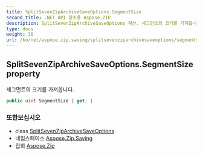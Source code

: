 ```yaml
---
title: SplitSevenZipArchiveSaveOptions.SegmentSize
second_title: .NET API 참조용 Aspose.ZIP
description: SplitSevenZipArchiveSaveOptions 재산. 세그먼트의 크기를 가져옵니다.
type: docs
weight: 30
url: /ko/net/aspose.zip.saving/splitsevenziparchivesaveoptions/segmentsize/
---
```

## SplitSevenZipArchiveSaveOptions.SegmentSize property

세그먼트의 크기를 가져옵니다.

```csharp
public uint SegmentSize { get; }
```

### 또한보십시오

* class [SplitSevenZipArchiveSaveOptions](../)
* 네임스페이스 [Aspose.Zip.Saving](../../splitsevenziparchivesaveoptions/)
* 집회 [Aspose.Zip](../../../)


